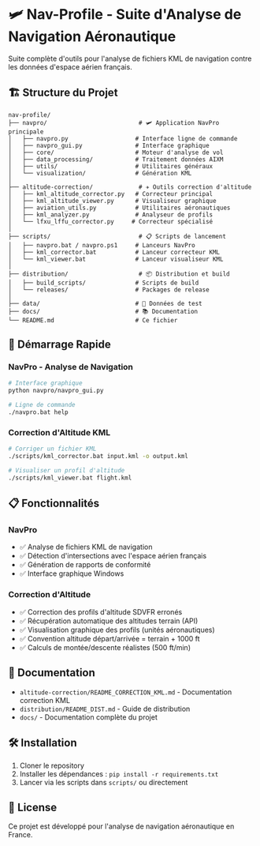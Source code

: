 # 🛩️ Nav-Profile - Suite d'Analyse de Navigation Aéronautique

Suite complète d'outils pour l'analyse de fichiers KML de navigation contre les données d'espace aérien français.

## 🏗️ Structure du Projet

```
nav-profile/
├── navpro/                          # 🛩️ Application NavPro principale
│   ├── navpro.py                   # Interface ligne de commande
│   ├── navpro_gui.py               # Interface graphique
│   ├── core/                       # Moteur d'analyse de vol
│   ├── data_processing/            # Traitement données AIXM
│   ├── utils/                      # Utilitaires généraux
│   └── visualization/              # Génération KML
│
├── altitude-correction/             # ✈️ Outils correction d'altitude
│   ├── kml_altitude_corrector.py   # Correcteur principal
│   ├── kml_altitude_viewer.py      # Visualiseur graphique
│   ├── aviation_utils.py           # Utilitaires aéronautiques
│   ├── kml_analyzer.py             # Analyseur de profils
│   └── lfxu_lffu_corrector.py     # Correcteur spécialisé
│
├── scripts/                         # 📋 Scripts de lancement
│   ├── navpro.bat / navpro.ps1     # Lanceurs NavPro
│   ├── kml_corrector.bat           # Lanceur correcteur KML
│   └── kml_viewer.bat              # Lanceur visualiseur KML
│
├── distribution/                    # 📦 Distribution et build
│   ├── build_scripts/              # Scripts de build
│   └── releases/                   # Packages de release
│
├── data/                           # 📁 Données de test
├── docs/                           # 📚 Documentation
└── README.md                       # Ce fichier
```

## 🚀 Démarrage Rapide

### NavPro - Analyse de Navigation

```bash
# Interface graphique
python navpro/navpro_gui.py

# Ligne de commande
./navpro.bat help
```

### Correction d'Altitude KML

```bash
# Corriger un fichier KML
./scripts/kml_corrector.bat input.kml -o output.kml

# Visualiser un profil d'altitude
./scripts/kml_viewer.bat flight.kml
```

## 📋 Fonctionnalités

### NavPro
- ✅ Analyse de fichiers KML de navigation
- ✅ Détection d'intersections avec l'espace aérien français
- ✅ Génération de rapports de conformité
- ✅ Interface graphique Windows

### Correction d'Altitude
- ✅ Correction des profils d'altitude SDVFR erronés
- ✅ Récupération automatique des altitudes terrain (API)
- ✅ Visualisation graphique des profils (unités aéronautiques)
- ✅ Convention altitude départ/arrivée = terrain + 1000 ft
- ✅ Calculs de montée/descente réalistes (500 ft/min)

## 📖 Documentation

- `altitude-correction/README_CORRECTION_KML.md` - Documentation correction KML
- `distribution/README_DIST.md` - Guide de distribution
- `docs/` - Documentation complète du projet

## 🛠️ Installation

1. Cloner le repository
2. Installer les dépendances : `pip install -r requirements.txt`
3. Lancer via les scripts dans `scripts/` ou directement

## 📝 License

Ce projet est développé pour l'analyse de navigation aéronautique en France.